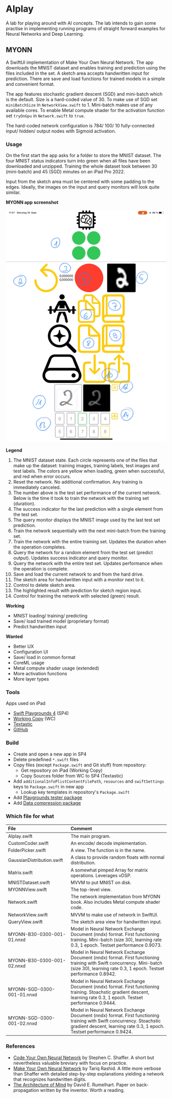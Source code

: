 # AIplay
A lab for playing around with AI concepts. The lab intends to gain some practise in implementing running programs of straight forward examples for Neural Networks and Deep Learning.

## MYONN
A SwiftUI implementation of Make Your Own Neural Network. The app downloads the MNIST dataset and enables training and prediction using the files included in the set. A sketch area accepts handwritten input for prediction. There are save and load functions for trained models in a simple and convenient format.

The app features stochastic gradient descent (SGD) and mini-batch which is the default. Size is a hard-coded value of 30. To make use of SGD set `miniBatchSize` in `NetworkView.swift` to 1. Mini-batch makes use of any available cores. To enable Metal compute shader for the activation function set `tryOnGpu` in `Network.swift` to `true`.

The hard-coded network configuration is 784/ 100/ 10 fully-connected input/ hidden/ output nodes with Sigmoid activation.

### Usage
On the first start the app asks for a folder to store the MNIST dataset. The four MNIST status indicators turn into green when all files have been downloaded and unzipped. Training the whole dataset took between 30 (mini-batch) and 45 (SGD) minutes on an iPad Pro 2022.

Input from the sketch area must be centered with some padding to the edges. Ideally, the images on the input and query monitors will look quite similar.

**MYONN app screenshot**<br><br>
![](myonn-app-usage.png)<br><br>
**Legend**
1. The MNIST dataset state. Each circle represents one of the files that make up the dataset: training images, training labels, test images and test labels. The colors are yellow when loading, green when successful, and red when error occurs.
2. Reset the network. No additional confirmation. Any training is immediately canceled.
3. The number above is the test set performance of the current network. Below is the time it took to train the network with the training set (duration).
4. The success indicator for the last prediction with a single element from the test set.
5. The query monitor displays the MNIST image used by the last test set prediction.
6. Train the network sequentially with the next mini-batch from the training set.
7. Train the network with the entire training set. Updates the duration when the operation completes.
8. Query the network for a random element from the test set (predict output). Updates success indicator and query monitor.
9. Query the network with the entire test set. Updates performance when the operation is complete.
10. Save and load the current network to and from the hard drive.
11. The sketch area for handwritten input with a monitor next to it.
12. Control to delete sketch area.
13. The highlighted result with prediction for sketch region input.
14. Control for training the network with selected (green) result.

**Working**
- MNIST loading/ training/ predicting
- Save/ load trained model (proprietary format)
- Predict handwritten input

**Wanted**
- Better UX
- Configuration UI
- Save/ load in common format
- CoreML usage
- Metal compute shader usage (extended)
- More activation functions
- More layer types

### Tools
Apps used on iPad
- [Swift Playgrounds 4](https://apps.apple.com/de/app/swift-playgrounds/id908519492) (SP4)
- [Working Copy](https://workingcopyapp.com/) (WC)
- [Textastic](https://www.textasticapp.com/)
- [GitHub](https://apps.apple.com/us/app/github/id1477376905)

### Build
- Create and open a new app in SP4
- Delete predefined `*.swift` files
- Copy files (except `Package.swift` and Git stuff) from repository:
  - Get repository on iPad (Working Copy)
  - Copy Sources folder from WC to SP4 (Textastic)
- Add `additionalInfoPlistContentFilePath`, `resources` and `swiftSettings` keys to `Package.swift` in new app
  - Lookup key templates in repository's `Package.swift`
- Add [Playgrounds tester package](https://github.com/Losiowaty/PlaygroundTester.git)
- Add [Data compression package](https://github.com/mw99/DataCompression.git)

### Which file for what
|File|Comment|
|:---|:------|
|AIplay.swift|The main program.|
|CustomCoder.swift|An encode/ decode implementation.|
|FolderPicker.swift|A view. The function is in the name.|
|GaussianDistribution.swift|A class to provide random floats with normal distribution.|
|Matrix.swift|A somewhat pimped Array for matrix operations. Leverages vDSP.|
|MNISTDataset.swift|MVVM to put MNIST on disk.|
|MYONNView.swift|The top-level view.|
|Network.swift|The network implementation from MYONN book. Also includes Metal compute shader code.|
|NetworkView.swift|MVVM to make use of network in SwiftUI.|
|QueryView.swift|The sketch area view for handwritten input.|
|MYONN-B30-0300-001-01.nnxd|Model in Neural Network Exchange Document (nndx) format. First functioning training. Mini-batch (size 30), learning rate 0.3, 1 epoch. Testset performance 0.9073.|
|MYONN-B30-0300-001-02.nnxd|Model in Neural Network Exchange Document (nndx) format. First functioning training with Swift concurrency. Mini-batch (size 30), learning rate 0.3, 1 epoch. Testset performance 0.8942.|
|MYONN-SGD-0300-001-01.nnxd|Model in Neural Network Exchange Document (nndx) format. First functioning training. Stoachstic gradient descent, learning rate 0.3, 1 epoch. Testset performance 0.9444.|
|MYONN-SGD-0300-001-02.nnxd|Model in Neural Network Exchange Document (nndx) format. First functioning training with Swift concurrency. Stoachstic gradient descent, learning rate 0.3, 1 epoch. Testset performance 0.9424.|

### References
- [Code Your Own Neural Network](https://www.amazon.de/Code-Neural-Network-step-step-ebook/dp/B00TXPGEHG) by Stephen C. Shaffer. A short but nevertheless valuable breviary with focus on practice.
- [Make Your Own Neural Network](https://www.amazon.de/-/en/Tariq-Rashid/dp/1530826608) by Tariq Rashid. A little more verbose than Shaffer with detailed step-by-step explanations yielding a network that recognizes handwritten digits.
- [The Architecture of Mind](http://faculty.otterbein.edu/dstucki/INST4200/Rumelhart.pdf) by David E. Rumelhart. Paper on back-propagation written by the inventor. Worth a reading.
